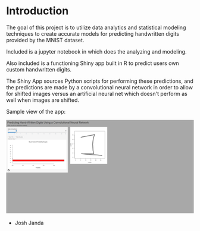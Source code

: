 # Introduction

The goal of this project is to utilize data analytics and statistical modeling techniques to create accurate models for predicting handwritten digits provided by the MNIST dataset.

Included is a jupyter notebook in which does the analyzing and modeling.

Also included is a functioning Shiny app built in R to predict users own custom handwritten digits.

The Shiny App sources Python scripts for performing these predictions, and the predictions are made by a convolutional neural network in order to allow for shifted images versus an artificial neural net which doesn't perform as well when images are shifted.

Sample view of the app:

![](Shiny_App/sample_view.png)

- Josh Janda